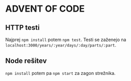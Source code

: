 # ADVENT OF CODE

## HTTP testi

Najprej `npm install` potem `npm test`. Testi se zaženejo na `localhost:3000/years/:year/days/:day/parts/:part`.

## Node rešitev

`npm install` potem pa `npm start` za zagon strežnika.